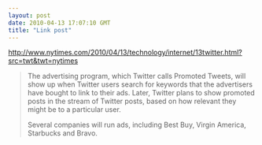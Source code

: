 ```yaml
---
layout: post
date: 2010-04-13 17:07:10 GMT
title: "Link post"
---
```

<http://www.nytimes.com/2010/04/13/technology/internet/13twitter.html?src=twt&twt=nytimes>

> The advertising program, which Twitter calls Promoted Tweets, will show up when Twitter users search for keywords that the advertisers have bought to link to their ads. Later, Twitter plans to show promoted posts in the stream of Twitter posts, based on how relevant they might be to a particular user.
>
> Several companies will run ads, including Best Buy, Virgin America, Starbucks and Bravo. 